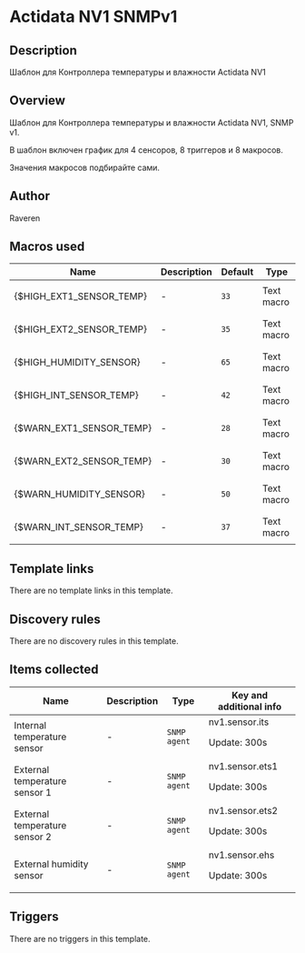 # Actidata NV1 SNMPv1

## Description

Шаблон для Контроллера температуры и влажности Actidata NV1

## Overview

Шаблон для Контроллера температуры и влажности Actidata NV1, SNMP v1.


В шаблон включен график для 4 сенсоров, 8 триггеров и 8 макросов.  



Значения макросов подбирайте сами.  



 



## Author

Raveren

## Macros used

|Name|Description|Default|Type|
|----|-----------|-------|----|
|{$HIGH_EXT1_SENSOR_TEMP}|<p>-</p>|`33`|Text macro|
|{$HIGH_EXT2_SENSOR_TEMP}|<p>-</p>|`35`|Text macro|
|{$HIGH_HUMIDITY_SENSOR}|<p>-</p>|`65`|Text macro|
|{$HIGH_INT_SENSOR_TEMP}|<p>-</p>|`42`|Text macro|
|{$WARN_EXT1_SENSOR_TEMP}|<p>-</p>|`28`|Text macro|
|{$WARN_EXT2_SENSOR_TEMP}|<p>-</p>|`30`|Text macro|
|{$WARN_HUMIDITY_SENSOR}|<p>-</p>|`50`|Text macro|
|{$WARN_INT_SENSOR_TEMP}|<p>-</p>|`37`|Text macro|
## Template links

There are no template links in this template.

## Discovery rules

There are no discovery rules in this template.

## Items collected

|Name|Description|Type|Key and additional info|
|----|-----------|----|----|
|Internal temperature sensor|<p>-</p>|`SNMP agent`|nv1.sensor.its<p>Update: 300s</p>|
|External temperature sensor 1|<p>-</p>|`SNMP agent`|nv1.sensor.ets1<p>Update: 300s</p>|
|External temperature sensor 2|<p>-</p>|`SNMP agent`|nv1.sensor.ets2<p>Update: 300s</p>|
|External humidity sensor|<p>-</p>|`SNMP agent`|nv1.sensor.ehs<p>Update: 300s</p>|
## Triggers

There are no triggers in this template.

